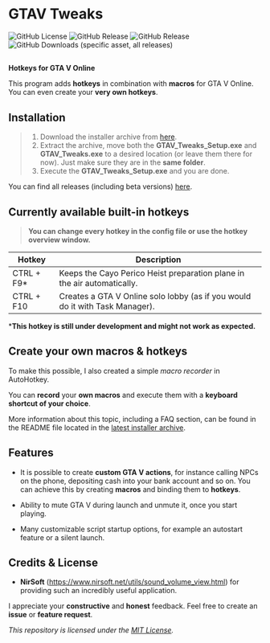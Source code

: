 # **GTAV Tweaks**

<img alt="GitHub License" src="https://img.shields.io/github/license/LeoTN/gtav-tweaks?style=for-the-badge&label=LICENSE&link=https%3A%2F%2Fgithub.com%2FLeoTN%2Fgtav-tweaks%2Fblob%2Fmain%2FLICENSE"> 

<img alt="GitHub Release" src="https://img.shields.io/github/v/release/LeoTN/gtav-tweaks?sort=semver&display_name=release&style=for-the-badge&logo=autohotkey&logoColor=green&label=Download&color=green&link=https%3A%2F%2Fgithub.com%2FLeoTN%2Fgtav-tweaks%2Freleases%2Flatest%2Fdownload%2FGTAV_Tweaks.zip">

<img alt="GitHub Release" src="https://img.shields.io/github/v/release/LeoTN/gtav-tweaks?include_prereleases&sort=semver&filter=*-beta&display_name=release&style=for-the-badge&logo=Google%20Search%20Console&logoColor=orange&label=Beta%20Download&color=orange&link=https%3A%2F%2Fgithub.com%2FLeoTN%2Fgtav-tweaks%2Freleases">

<img alt="GitHub Downloads (specific asset, all releases)" src="https://img.shields.io/github/downloads/LeoTN/gtav-tweaks/GTAV_Tweaks.zip?style=for-the-badge&logo=DocuSign&logoColor=green&label=Total%20Downloads&color=green"> 

##

**Hotkeys for GTA V Online**

This program adds **hotkeys** in combination with **macros** for GTA V Online. You can even create your **very own hotkeys**.

## Installation

>  1. Download the installer archive from [here](https://github.com/LeoTN/gtav-tweaks/releases/latest/download/GTAV_Tweaks.zip).
>  2. Extract the archive, move both the **GTAV_Tweaks_Setup.exe** and **GTAV_Tweaks.exe** to a desired location (or leave them there for now). Just make sure they are in the **same folder**.
>  3. Execute the **GTAV_Tweaks_Setup.exe** and you are done.

You can find all releases (including beta versions) [here](https://github.com/LeoTN/gtav-tweaks/releases).

## Currently available built-in hotkeys

>  **You can change every hotkey in the config file or use the hotkey overview window.**

| Hotkey     | Description                                                                                     |
|------------|-------------------------------------------------------------------------------------------------|
| CTRL + F9* | Keeps the Cayo Perico Heist preparation plane in the air automatically.                         |
| CTRL + F10 | Creates a GTA V Online solo lobby (as if you would do it with Task Manager).                    |

***This hotkey is still under development and might not work as expected.**

## Create your own macros & hotkeys

To make this possible, I also created a simple *macro recorder* in AutoHotkey.

You can **record** your **own macros** and execute them with a **keyboard shortcut of your choice**.

More information about this topic, including a FAQ section, can be found in the README file located in the [latest installer archive](https://github.com/LeoTN/gtav-tweaks/releases/latest/download/GTAV_Tweaks.zip).

## Features

* It is possible to create **custom GTA V actions**, for instance calling NPCs on the phone, depositing cash into your bank account and so on. You can achieve this by creating **macros** and binding them to **hotkeys**.


* Ability to mute GTA V during launch and unmute it, once you start playing.

* Many customizable script startup options, for example an autostart feature or a silent launch.

## Credits & License

*  **NirSoft** (https://www.nirsoft.net/utils/sound_volume_view.html) for providing such an incredibly useful application.

I appreciate your **constructive** and **honest** feedback. Feel free to create an **issue** or **feature request**.

*This repository is licensed under the [MIT License](https://github.com/LeoTN/gtav-tweaks/blob/main/LICENSE).*